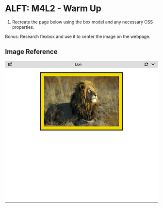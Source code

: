 # ALFT: M4L2 - Warm Up

1. Recreate the page below using the box model and any necessary CSS properties.

Bonus: Research flexbox and use it to center the image on the webpage.


## Image Reference
![Lion Screenshot](Lion_Screenshot.png)

